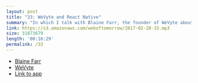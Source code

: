 ```yaml
---
layout: post
title: "33: WeVyte and React Native"
summary: "In which I talk with Blaine Farr, the founder of WeVyte about his app and React Native."
link: https://s3.amazonaws.com/weboftomorrow/2017-02-20-33.mp3
size: 31873679
length: '00:16:29'
permalink: /33
---
```


- [Blaine Farr](twitter.com/blainefarr)
- [WeVyte](Wevyte.com)
- [Link to app](wevyte.com/go)

